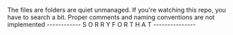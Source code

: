 The files are folders are quiet unmanaged. If you're watching this repo, you have to search a bit. 
Proper comments and naming conventions are not implemented
------------ S O R R Y    F O R    T H A T ---------------
